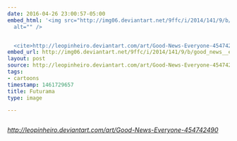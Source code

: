 ```yaml
---
date: 2016-04-26 23:00:57-05:00
embed_html: '<img src="http://img06.deviantart.net/9ffc/i/2014/141/9/b/good_news__everyone__by_leopinheiro-d7iqpju.jpg"
  alt="" />


  <cite>http://leopinheiro.deviantart.com/art/Good-News-Everyone-454742490</cite>'
embed_url: http://img06.deviantart.net/9ffc/i/2014/141/9/b/good_news__everyone__by_leopinheiro-d7iqpju.jpg
layout: post
source: http://leopinheiro.deviantart.com/art/Good-News-Everyone-454742490
tags:
- cartoons
timestamp: 1461729657
title: Futurama
type: image

---
```

<img src="http://img06.deviantart.net/9ffc/i/2014/141/9/b/good_news__everyone__by_leopinheiro-d7iqpju.jpg" alt="" />

<cite>http://leopinheiro.deviantart.com/art/Good-News-Everyone-454742490</cite>

